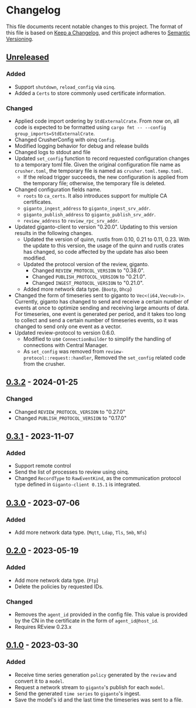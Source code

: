 # Changelog

This file documents recent notable changes to this project. The format of this
file is based on [Keep a Changelog](https://keepachangelog.com/en/1.0.0/), and
this project adheres to [Semantic
Versioning](https://semver.org/spec/v2.0.0.html).

## [Unreleased]

### Added

- Support `shutdown`, `reload_config` via `oinq`.
- Added a `Certs` to store commonly used certificate information.

### Changed

- Applied code import ordering by `StdExternalCrate`. From now on, all code is
  expected to be formatted using `cargo fmt -- --config group_imports=StdExternalCrate`.
- Changed CrusherConfig with oinq `Config`.
- Modified logging behavior for debug and release builds
- Changed logs to stdout and file
- Updated `set_config` function to record requested configuration changes
  to a temporary toml file. Given the original configuration file name as
  `crusher.toml`, the temporary file is named as `crusher.toml.temp.toml`.
  - If the reload trigger succeeds, the new configuration is applied from the
    temporary file; otherwise, the temporary file is deleted.
- Changed configuration fields name.
  - `roots` to `ca_certs`. It also introduces support for multiple CA
     certificates.
  - `giganto_ingest_address` to `giganto_ingest_srv_addr`.
  - `giganto_publish_address` to `giganto_publish_srv_addr`.
  - `review_address` to `review_rpc_srv_addr`.
- Updated giganto-client to version "0.20.0". Updating to this version results
  in the following changes.
  - Updated the version of quinn, rustls from 0.10, 0.21 to 0.11, 0.23. With the
    update to this version, the usage of the quinn and rustls crates has
    changed, so code affected by the update has also been modified.
  - Updated the protocol version of the review, giganto.
    - Changed `REVIEW_PROTOCOL_VERSION` to "0.38.0".
    - Changed `PUBLISH_PROTOCOL_VERSION` to "0.21.0".
    - Changed `INGEST_PROTOCOL_VERSION` to "0.21.0".
  - Added more network data type. (`Bootp`, `Dhcp`)
- Changed the form of timeseries sent to giganto to `Vec<(i64,Vec<u8>)>`.
  Currently, giganto has changed to send and receive a certain number of
  events at once to optimize sending and receiving large amounts of data.
  For timeseries, one event is generated per period, and it takes too long
  to collect and send a certain number of timeseries events, so it was
  changed to send only one event as a vector.
- Updated review-protocol to version 0.6.0.
  - Modified to use `ConnectionBuilder` to simplify the handling of connections
    with Central Manager.
  - As `set_config` was removed from `review-protocol::request::handler`,
    Removed the `set_config` related code from the crusher.

## [0.3.2] - 2024-01-25

### Changed

- Changed `REVIEW_PROTOCOL_VERSION` to "0.27.0"
- Changed `PUBLISH_PROTOCOL_VERSION` to "0.17.0"

## [0.3.1] - 2023-11-07

### Added

- Support remote control
- Send the list of processes to review using oinq.
- Changed `RecordType` to `RawEventKind`, as the communication protocol type
  defined in `Giganto-client 0.15.1` is integrated.

## [0.3.0] - 2023-07-06

### Added

- Add more network data type. (`Mqtt`, `Ldap`, `Tls`, `Smb`, `Nfs`)

## [0.2.0] - 2023-05-19

### Added

- Add more network data type. (`Ftp`)
- Delete the policies by requested IDs.

### Changed

- Removes the `agent_id` provided in the config file. This value is provided by
  the CN in the certificate in the form of `agent_id@host_id`.
- Requires REview 0.23.x

## [0.1.0] - 2023-03-30

### Added

- Receive time series generation `policy` generated by the `review` and
  convert it to a `model`.
- Request a network stream to `giganto`'s publish for each `model`.
- Send the generated `time series` to `giganto`'s ingest.
- Save the model's id and the last time the timeseries was sent to a file.

[Unreleased]: https://github.com/aicers/crusher/compare/0.3.2...main
[0.3.2]: https://github.com/aicers/crusher/compare/0.3.1...0.3.2
[0.3.1]: https://github.com/aicers/crusher/compare/0.3.0...0.3.1
[0.3.0]: https://github.com/aicers/crusher/compare/0.2.0...0.3.0
[0.2.0]: https://github.com/aicers/crusher/compare/0.1.0...0.2.0
[0.1.0]: https://github.com/aicers/crusher/tree/0.1.0
